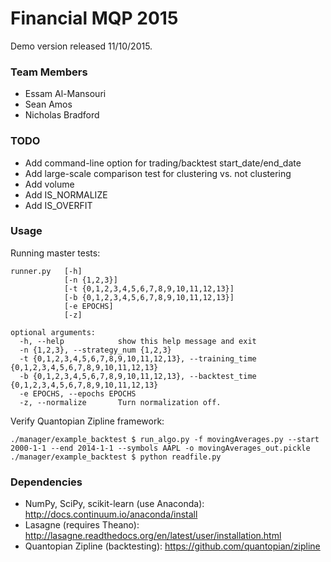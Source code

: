 # Financial MQP 2015

Demo version released 11/10/2015.

### Team Members
* Essam Al-Mansouri
* Sean Amos
* Nicholas Bradford

### TODO

* Add command-line option for trading/backtest start_date/end_date
* Add large-scale comparison test for clustering vs. not clustering
* Add volume
* Add IS_NORMALIZE
* Add IS_OVERFIT

### Usage

Running master tests: 

    runner.py   [-h] 
                [-n {1,2,3}] 
                [-t {0,1,2,3,4,5,6,7,8,9,10,11,12,13}]
                [-b {0,1,2,3,4,5,6,7,8,9,10,11,12,13}] 
                [-e EPOCHS]
                [-z]

    optional arguments:
      -h, --help            show this help message and exit
      -n {1,2,3}, --strategy_num {1,2,3}
      -t {0,1,2,3,4,5,6,7,8,9,10,11,12,13}, --training_time {0,1,2,3,4,5,6,7,8,9,10,11,12,13}
      -b {0,1,2,3,4,5,6,7,8,9,10,11,12,13}, --backtest_time {0,1,2,3,4,5,6,7,8,9,10,11,12,13}
      -e EPOCHS, --epochs EPOCHS
      -z, --normalize       Turn normalization off.

Verify Quantopian Zipline framework:

    ./manager/example_backtest $ run_algo.py -f movingAverages.py --start 2000-1-1 --end 2014-1-1 --symbols AAPL -o movingAverages_out.pickle
    ./manager/example_backtest $ python readfile.py

### Dependencies

* NumPy, SciPy, scikit-learn (use Anaconda): http://docs.continuum.io/anaconda/install
* Lasagne (requires Theano): http://lasagne.readthedocs.org/en/latest/user/installation.html
* Quantopian Zipline (backtesting): https://github.com/quantopian/zipline
